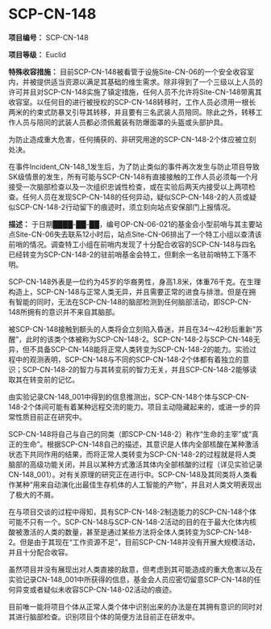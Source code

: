 # SCP-CN-148

**项目编号：** SCP-CN-148

**项目等级：** Euclid

**特殊收容措施：** 目前SCP-CN-148被看管于设施Site-CN-06的一个安全收容室内，并被提供适当资源以满足其基础的维生需求。除非得到了一个三级以上人员的许可并且对SCP-CN-148实施了镇定措施，任何人员不允许将Site-CN-148带离其收容室。以任何目的进行被授权的SCP-CN-148转移时，工作人员必须用一根长两米的约束式防暴叉引导其转移，并且要有三名武装人员陪同。除此之外，转移工作人员与陪同的武装人员都必须佩戴装有防爆面罩的头盔或头部护具。

为防止造成重大危害，任何捕获的、非研究用途的SCP-CN-148-2个体应被立刻处决。

在事件Incident_CN-148_1发生后，为了防止类似的事件再次发生与防止项目导致SK级情景的发生，所有可能与SCP-CN-148有直接接触的工作人员必须每一个月接受一次脑部检查以及一次组织忠诚性检查，或在实验后两天内接受以上两项检查。任何人员在发现SCP-CN-148的任何异动，疑似SCP-CN-148-2的人员或疑似SCP-CN-148-2行动留下的痕迹时，须立刻向站点安保部门上报情况。

**描述：** 于日期████-██-██，编号OP-CN-06-021的基金会小型前哨与其主要站点Site-CN-06失去联系12小时后，站点Site-CN-06排出了一个特工小组以查清该前哨的情况。调查特工小组在前哨内发现了十分配合收容的SCP-CN-148与四名已经转变为SCP-CN-148-2的驻前哨基金会特工，但剩余一名驻前哨特工下落不明。

SCP-CN-148外表是一位约为45岁的华裔男性，身高1.8米，体重76千克。在生理构造上，SCP-CN-148与正常人类无异，并且需要正常的进食与排泄。但是在拥有智能的同时，无法在SCP-CN-148的脑部检测到任何脑部活动，即SCP-CN-148所拥有的意识并不来自其脑部。

被SCP-CN-148接触到额头的人类将会立刻陷入昏迷，并且在34～42秒后重新“苏醒”，此时的该类个体被称为SCP-CN-148-2。SCP-CN-148-2与SCP-CN-148无异，但不具备SCP-CN-148能将正常人类转变为SCP-CN-148-2的能力。实验过程中的观测表明，SCP-CN-148与不同的SCP-CN-148-2个体都有着独立的意识；SCP-CN-148-2的智力与其转变前的智力无关，并且SCP-CN-148-2能够读取其在转变前的记忆。

由实验记录CN-148_001中得到的信息推测出，SCP-CN-148个体与SCP-CN-148-2个体间可能有着某种远程交流的能力。项目主动隐藏起来的，或进一步的异常性质目前正在研究中。

SCP-CN-148将自己与自己的同类（即SCP-CN-148-2）称作“生命的主宰”或“真正的生命”。根据SCP-CN-148自己的描述，其意识是人体内全部核酸在某种激活状态下共同作用的结果，而将正常人类转变为SCP-CN-148-2的过程就是将人类脑部的高级功能关闭，并且以某种方式激活其体内全部核酸的过程（详见实验记录CN-148_001）。对有关原理的研究正在进行中。SCP-CN-148及其同类将人类看作某种“用来自动演化出最佳生存机体的人工智能的产物”，并且对人类文明表现出了极大的不屑。

在与项目交谈的过程中得知，具有SCP-CN-148-2制造能力的SCP-CN-148个体可能不只有一个。SCP-CN-148与SCP-CN-148-2活动的目的在于最大化体内核酸被激活的人类的数量，甚至是通过某些方法将全体人类转变为SCP-CN-148-2。但是由于其现在“工作资源不足”，目前SCP-CN-148并没有开展大规模活动，并且十分配合收容。

虽然项目并没有展现出对人类直接的敌意，但考虑到其可能造成的重大危害以及在实验记录CN-148_001中所获得的信息，基金会人员应密切留意SCP-CN-148的任何异变或者疑似未收容SCP-CN-148-02活动的痕迹。

目前唯一能将项目个体从正常人类个体中识别出来的办法是在其拥有意识的同时对其进行脑部检查。识别项目个体的简便方法目前正在研发中。





